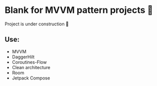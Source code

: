 <h1 align="start">Blank for MVVM pattern projects 🎯</h1>

Project is under construction 🚧

## Use:
- MVVM
- DaggerHilt
- Coroutines-Flow
- Clean architecture 
- Room
- Jetpack Compose

